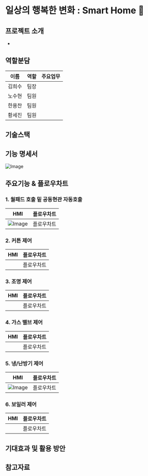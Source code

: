 # 일상의 행복한 변화 : Smart Home 🏡

## 프로젝트 소개
*
## 역할분담
|이름|역할|주요업무|
  |:---:|:---|:---|
  |김희수|팀장||
  |노수현|팀원||
  |한용찬|팀원||
  |황세진|팀원||
## 기술스택

## 기능 명세서
![Image](https://github.com/user-attachments/assets/056881e1-414b-4508-b271-02a892e8e601)
## 

## 주요기능 & 플로우차트
### 1. 월패드 호출 밑 공동현관 자동호출
|HMI|플로우차트|
  |:---:|:---:|
  |![Image](https://github.com/user-attachments/assets/0aca2190-d734-4908-92e7-c105e44d1815)|플로우차트|
### 2. 커튼 제어
|HMI|플로우차트|
  |:---:|:---:|
  ||플로우차트|
### 3. 조명 제어
|HMI|플로우차트|
  |:---:|:---:|
  ||플로우차트|
### 4. 가스 밸브 제어
|HMI|플로우차트|
  |:---:|:---:|
  ||플로우차트|
### 5. 냉/난방기 제어
|HMI|플로우차트|
  |:---:|:---:|
  |![Image](https://github.com/user-attachments/assets/3a3c2445-b948-4206-b3e0-32a0bd0920e5)|플로우차트|
### 6. 보일러 제어
|HMI|플로우차트|
  |:---:|:---:|
  ||플로우차트|


## 기대효과 및 활용 방안

## 참고자료


